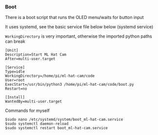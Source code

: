 ### Boot

There is a boot script that runs the OLED menu/waits for button input

It uses systemd, see the basic service file below below (systemd service)

`WorkingDirectory` is very important, otherwise the imported python paths can break

```
[Unit]
Description=Start ML Hat Cam
After=multi-user.target

[Service]
Type=idle
WorkingDirectory=/home/pi/ml-hat-cam/code
User=root
ExecStart=/usr/bin/python3 /home/pi/ml-hat-cam/code/boot.py
Restart=no

[Install]
WantedBy=multi-user.target
```

Commands for myself

```
$sudo nano /etc/systemd/system/boot_ml-hat-cam.service
$sudo systemctl daemon-reload
$sudo systemctl restart boot_ml-hat-cam.service
```
